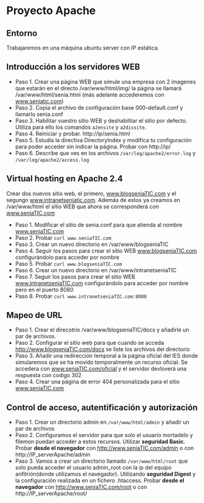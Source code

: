 # Proyecto Apache
## Entorno
Trabajaremos en una máquina ubuntu server con IP estática.

## Introducción a los servidores WEB
* Paso 1. Crear una página WEB que simule una empresa con 2 imagenes que estarán en el directo /var/www/html/img/ la página se llamará  /var/www/html/senia.html (más adelante accederemos con www.seniatic.com)
* Paso 2. Copia el archivo de configuración base 000-default.conf y llamarlo senia.conf
* Paso 3. Habilitar vuestro sitio WEB y deshabilitar el sitio por defecto. Utiliza para ello los comandos `a2ensite` y `a2dissite`.
* Paso 4. Reiniciar y probar. http://ip/senia.html
* Paso 5. Estudia la directiva DirectoryIndex y modifica tu configuración para poder acceder sin indicar la página. Probar con http://ip/
* Paso 6. Describe que ves en los archivos `/var/log/apache2/error.log` y  `/var/log/apache2/access.log` 

## Virtual hosting en Apache 2.4
Crear dos nuevos sitio web, el primero, www.blogseniaTIC.com y el segungo www.intranetseniatic.com. Además de estos ya creamos en /var/www/html el sitio WEB que ahora se corresponderá con www.seniaTIC.com
* Paso 1. Modificar el sitio de senia.conf para que atienda al nombre www.seniaTIC.com
* Paso 2. Probar `curl www.seniaTIC.com` 
* Paso 3. Crear un nuevo directorio en /var/www/blogseniaTIC
* Paso 4. Seguir los pasos para crear el sitio WEB www.blogseniaTIC.com configurándolo para acceder por nombre
* Paso 5. Probar `curl www.blogseniaTIC.com`
* Paso 6. Crear un nuevo directorio en /var/www/intranetseniaTIC
* Paso 7. Seguir los pasos para crear el sitio WEB www.intranetseniaTIC.com configurándolo para acceder por nombre pero en el puerto 8080
* Paso 8. Probar `curl www.intranetseniaTIC.com:8080`

## Mapeo de URL
* Paso 1. Crear el direcotrio /var/www/blogseniaTIC/docs y añadirle un par de archivos.
* Paso 2. Configurar el sitio web para que cuando se acceda http://www.blogseniaTIC.com/docs se liste los archivos del directorio
* Paso 3. Añadir una redirección temporal a la página oficial del IES donde simularemos que se ha movido temporalmente un recurso oficial. Se accedera con www.seniaTIC.com/oficial y el servidor devloverá una respuesta con codigo 302
* Paso 4. Crear una página de error 404 personalizada para el sitio www.seniaTIC.com
  

## Control de acceso, autentificación y autorización
* Paso 1. Crear un directorio admin en `/var/www/html/admin` y añadir un par de archivos
* Paso 2. Configuramos el servidor para que solo el usuario mortadelo y filemon puedan acceder a estos recursos. Utilizar **seguridad Basic**. Probar **desde el navegador** con http://www.seniaTIC.com/admin o con http://IP_serverApache/admin
* Paso 3. Vamos a crear un directorio llamado `/var/www/html/root` que solo pueda acceder el usuario admin_root con la ip del equipo anfitrión(donde utilizamos el navegador). Utilizando **seguridad Digest** y la configuración realizada en un fichero .htaccess. Probar **desde el navegador** con  http://www.seniaTIC.com/root o con http://IP_serverApache/root/
  